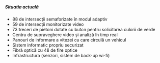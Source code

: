##### Situatia actuală

* 88 de intersecții semaforizate în modul adaptiv
* 59 de intersecții monitorizate video
* 73 treceri de pietoni dotate cu buton pentru solicitarea culorii de verde
* Centru de supraveghere video și analiză în timp real
* Panouri de informare a vitezei cu care circulă un vehicul
* Sistem informatic propriu securizat
* Fibră optică cu 48 de fire optice
* Infrastructura (senzori, sistem de back-up wi-fi)